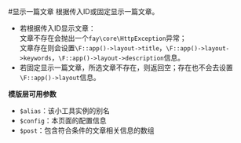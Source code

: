 #显示一篇文章
根据传入ID或固定显示一篇文章。

- 若根据传入ID显示文章：  
文章不存在会抛出一个`fay\core\HttpException`异常；  
文章存在则会设置`\F::app()->layout->title`，`\F::app()->layout->keywords`，`\F::app()->layout->description`信息。
- 若固定显示一篇文章，所选文章不存在，则返回空；存在也不会去设置`\F::app()->layout`信息。

**模版层可用参数**

- `$alias`：该小工具实例的别名
- `$config`：本页面的配置信息
- `$post`：包含符合条件的文章相关信息的数组